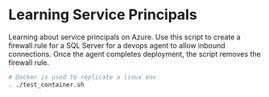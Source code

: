 # Learning Service Principals
Learning about service principals on Azure. Use this script to create a firewall rule for a SQL Server for a devops agent to allow inbound connections. Once the agent completes deployment, the script removes the firewall rule.

```bash
# Docker is used to replicate a linux env
. ./test_container.sh
```